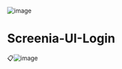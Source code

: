 ![image](https://github.com/user-attachments/assets/95879343-5722-4331-9367-7bd66043862d)
# Screenia-UI-Login

📋![image](https://github.com/user-attachments/assets/71aa064b-82ac-407e-9ab3-26328184cc89)

